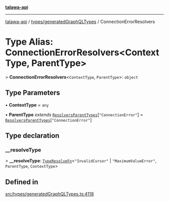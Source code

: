[**talawa-api**](../../../README.md)

***

[talawa-api](../../../modules.md) / [types/generatedGraphQLTypes](../README.md) / ConnectionErrorResolvers

# Type Alias: ConnectionErrorResolvers\<ContextType, ParentType\>

\> **ConnectionErrorResolvers**\<`ContextType`, `ParentType`\>: `object`

## Type Parameters

• **ContextType** = `any`

• **ParentType** *extends* [`ResolversParentTypes`](ResolversParentTypes.md)\[`"ConnectionError"`\] = [`ResolversParentTypes`](ResolversParentTypes.md)\[`"ConnectionError"`\]

## Type declaration

### \_\_resolveType

\> **\_\_resolveType**: [`TypeResolveFn`](TypeResolveFn.md)\<`"InvalidCursor"` \| `"MaximumValueError"`, `ParentType`, `ContextType`\>

## Defined in

[src/types/generatedGraphQLTypes.ts:4118](https://github.com/PalisadoesFoundation/talawa-api/blob/4b5c74fd36bcfc2e36f3a06b67d517e865c188be/src/types/generatedGraphQLTypes.ts#L4118)
